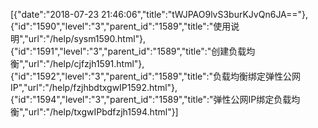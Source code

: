 [{"date":"2018-07-23 21:46:06","title":"tWJPAO9lvS3burKJvQn6JA=="},{"id":"1590","level":"3","parent_id":"1589","title":"使用说明","url":"/help/sysm1590.html"},{"id":"1591","level":"3","parent_id":"1589","title":"创建负载均衡","url":"/help/cjfzjh1591.html"},{"id":"1592","level":"3","parent_id":"1589","title":"负载均衡绑定弹性公网IP","url":"/help/fzjhbdtxgwIP1592.html"},{"id":"1594","level":"3","parent_id":"1589","title":"弹性公网IP绑定负载均衡","url":"/help/txgwIPbdfzjh1594.html"}]